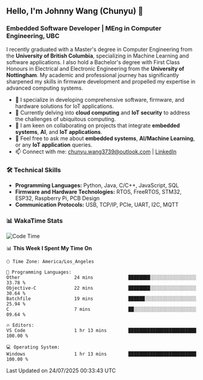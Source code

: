 ## Hello, I'm Johnny Wang (Chunyu) 👋

### Embedded Software Developer | MEng in Computer Engineering, UBC

I recently graduated with a Master's degree in Computer Engineering from the **University of British Columbia**, specializing in Machine Learning and software applications. I also hold a Bachelor's degree with First Class Honours in Electrical and Electronic Engineering from the **University of Nottingham**. My academic and professional journey has significantly sharpened my skills in firmware development and propelled my expertise in advanced computing systems.

- 🔭 I specialize in developing comprehensive software, firmware, and hardware solutions for IoT applications.
- 🌱 Currently delving into **cloud computing** and **IoT security** to address the challenges of ubiquitous computing.
- 🤝 I am keen on collaborating on projects that integrate **embedded systems**, **AI**, and **IoT applications**.
- 💬 Feel free to ask me about **embedded systems**, **AI/Machine Learning**, or any **IoT application** queries.
- 📫 Connect with me: [chunyu.wang3739@outlook.com](mailto:chunyu.wang3739@outlook.com) | [LinkedIn](https://www.linkedin.com/in/shycw1/)


### 🛠️ Technical Skills
- **Programming Languages:** Python, Java, C/C++, JavaScript, SQL
- **Firmware and Hardware Technologies:** RTOS, FreeRTOS, STM32, ESP32, Raspberry Pi, PCB Design
- **Communication Protocols:** USB, TCP/IP, PCIe, UART, I2C, MQTT

### 📊 WakaTime Stats
<!--START_SECTION:waka-->
![Code Time](http://img.shields.io/badge/Code%20Time-115%20hrs%2038%20mins-blue)

📊 **This Week I Spent My Time On** 

```text
🕑︎ Time Zone: America/Los_Angeles

💬 Programming Languages: 
Other                    24 mins             ████████░░░░░░░░░░░░░░░░░   33.78 % 
Objective-C              22 mins             ████████░░░░░░░░░░░░░░░░░   30.64 % 
Batchfile                19 mins             ██████░░░░░░░░░░░░░░░░░░░   25.94 % 
C                        7 mins              ██░░░░░░░░░░░░░░░░░░░░░░░   09.64 % 

🔥 Editors: 
VS Code                  1 hr 13 mins        █████████████████████████   100.00 % 

💻 Operating System: 
Windows                  1 hr 13 mins        █████████████████████████   100.00 % 
```


 Last Updated on 24/07/2025 00:33:43 UTC
<!--END_SECTION:waka-->
